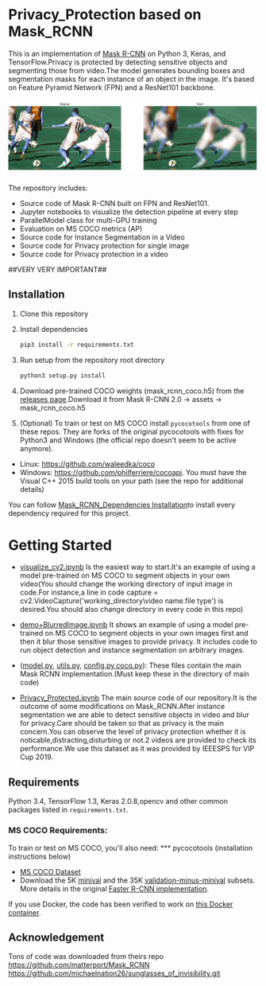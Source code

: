 # Privacy_Protection based on Mask_RCNN

This is an implementation of [Mask R-CNN](https://arxiv.org/abs/1703.06870) on Python 3, Keras, and TensorFlow.Privacy is protected by detecting sensitive objects and segmenting those from video.The model generates bounding boxes and segmentation masks for each instance of an object in the image. It's based on Feature Pyramid Network (FPN) and a ResNet101 backbone.

![Privacy_Protected_Image](Practice.png)

The repository includes:
* Source code of Mask R-CNN built on FPN and ResNet101.
* Jupyter notebooks to visualize the detection pipeline at every step
* ParallelModel class for multi-GPU training
* Evaluation on MS COCO metrics (AP)
* Source code for Instance Segmentation in a Video
* Source code for Privacy protection for single image
* Source code for Privacy protection in a video


##VERY VERY IMPORTANT##
## Installation
1. Clone this repository
2. Install dependencies
   ```bash
   pip3 install -r requirements.txt
   ```
3. Run setup from the repository root directory
    ```bash
    python3 setup.py install
    ``` 
3. Download pre-trained COCO weights (mask_rcnn_coco.h5) from the [releases page](https://github.com/matterport/Mask_RCNN/releases).Download it from Mask R-CNN 2.0 -> assets -> mask_rcnn_coco.h5

4. (Optional) To train or test on MS COCO install `pycocotools` from one of these repos. They are forks of the original pycocotools with fixes for Python3 and Windows (the official repo doesn't seem to be active anymore).
* Linux: https://github.com/waleedka/coco
* Windows: https://github.com/philferriere/cocoapi.
You must have the Visual C++ 2015 build tools on your path (see the repo for additional details)

You can follow [Mask_RCNN_Dependencies Installation](https://www.youtube.com/watch?v=2TikTv6PWDw&t=689s)to install every dependency required for this project. 



# Getting Started
* [visualize_cv2.ipynb](visualize_cv2.ipynb) Is the easiest way to start.It's an example of using a model pre-trained on MS COCO to segment objects in your own video(You should change the working directory of input image in code.For instance,a line in code  capture = cv2.VideoCapture('working_directory\video name.file type') is desired.You should also change directory in every code in this repo)

* [demo+BlurredImage.ipynb](demo+BlurredImage.ipynb) It shows an example of using a model pre-trained on MS COCO to segment objects in your own images first and then it blur those sensitive images to provide privacy. 
It includes code to run object detection and instance segmentation on arbitrary images.

* ([model.py](model.py), [utils.py](utils.py), [config.py](config.py),[coco.py](coco.py)): These files contain the main Mask RCNN implementation.(Must keep these in the directory of main code) 

* [Privacy_Protected.ipynb](Privacy_Protected.ipynb) The main source code of our repository.It is the outcome of some modifications on Mask_RCNN.After instance segmentation we are able to detect sensitive objects in video and blur for privacy.Care should be taken so that as privacy is the main concern.You can observe the level of privacy protection whether it is noticable,distracting,disturbing or not.2 videos are provided to check its performance.We use this dataset as it was provided by IEEESPS for VIP Cup 2019.  


## Requirements
Python 3.4, TensorFlow 1.3, Keras 2.0.8,opencv and other common packages listed in `requirements.txt`.

### MS COCO Requirements:
To train or test on MS COCO, you'll also need:
*** pycocotools (installation instructions below)
* [MS COCO Dataset](http://cocodataset.org/#home)
* Download the 5K [minival](https://dl.dropboxusercontent.com/s/o43o90bna78omob/instances_minival2014.json.zip?dl=0)
  and the 35K [validation-minus-minival](https://dl.dropboxusercontent.com/s/s3tw5zcg7395368/instances_valminusminival2014.json.zip?dl=0)
  subsets. More details in the original [Faster R-CNN implementation](https://github.com/rbgirshick/py-faster-rcnn/blob/master/data/README.md).

If you use Docker, the code has been verified to work on
[this Docker container](https://hub.docker.com/r/waleedka/modern-deep-learning/).


## Acknowledgement 
Tons of code was downloaded from theirs repo
https://github.com/matterport/Mask_RCNN
https://github.com/michaelnation26/sunglasses_of_invisibility.git

    
